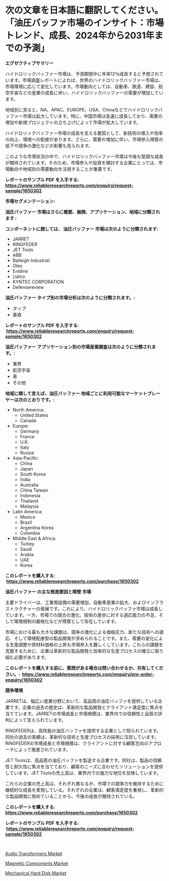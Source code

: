 <p><h1>次の文章を日本語に翻訳してください。「油圧バッファ市場のインサイト：市場トレンド、成長、2024年から2031年までの予測」</h1></p><p><strong>エグゼクティブサマリー</strong></p>
<p><p>ハイドロリックバッファー市場は、予測期間中に年率12％成長すると予想されています。市場調査レポートによれば、世界のハイドロリックバッファー市場は、市場環境に応じて変化しています。市場動向としては、自動車、鉄道、建設、航空宇宙などの産業の成長に伴い、ハイドロリックバッファーの需要が増加しています。</p><p>地域別に見ると、NA、APAC、EUROPE、USA、Chinaなどでハイドロリックバッファー市場は拡大しています。特に、中国市場は急速に成長しており、需要の増加や新規プロジェクトの立ち上げによって市場が拡大しています。</p><p>ハイドロリックバッファー市場の成長を支える要因として、新技術の導入や効率の向上、環境への配慮があります。さらに、需要の増加に伴い、市場参入障壁の低下や競争の激化などの影響も見られます。</p><p>このような市場状況の中で、ハイドロリックバッファー市場は今後も堅調な成長が期待されています。そのため、市場参入や投資を検討する企業にとっては、市場動向や地域別の需要動向を注視することが重要です。</p></p>
<p><strong>レポートのサンプル PDF を入手する: <a href="https://www.reliableresearchreports.com/enquiry/request-sample/1650302">https://www.reliableresearchreports.com/enquiry/request-sample/1650302</a></strong></p>
<p><strong>市場セグメンテーション:</strong></p>
<p><strong> 油圧バッファー 市場はさらに概要、展開、アプリケーション、地域に分類されます :</strong></p>
<p><strong>コンポーネントに関しては、 油圧バッファー 市場は次のように分類されます: &nbsp;</strong></p>
<p><ul><li>JARRET</li><li>RINGFEDER</li><li>JET Tools</li><li>ABB</li><li>Baileigh Industrial</li><li>Oleo</li><li>Enidine</li><li>Llalco</li><li>KYNTEC CORPORATION</li><li>Defensereview</li></ul></p>
<p><strong> 油圧バッファー タイプ別の市場分析は次のように分類されます。:</strong></p>
<p><ul><li>タップ</li><li>垂直</li></ul></p>
<p><strong>レポートのサンプル PDF を入手する: &nbsp;<a href="https://www.reliableresearchreports.com/enquiry/request-sample/1650302">https://www.reliableresearchreports.com/enquiry/request-sample/1650302</a></strong></p>
<p><strong> 油圧バッファー アプリケーション別の市場産業調査は次のように分類されます。:</strong></p>
<p><ul><li>業界</li><li>航空宇宙</li><li>車</li><li>その他</li></ul></p>
<p><strong>地域に関して言えば、油圧バッファー 地域ごとに利用可能なマーケットプレーヤーは次のとおりです。:</strong></p>
<p><ul>
    <li>
        North America:
        <ul>
            <li>United States</li>
            <li>Canada</li>
        </ul>
    </li>
    <li>
        Europe:
        <ul>
            <li>Germany</li>
            <li>France</li>
            <li>U.K.</li>
            <li>Italy</li>
            <li>Russia</li>
        </ul>
    </li>
    <li>
        Asia-Pacific:
        <ul>
            <li>China</li>
            <li>Japan</li>
            <li>South Korea</li>
            <li>India</li>
            <li>Australia</li>
            <li>China Taiwan</li>
            <li>Indonesia</li>
            <li>Thailand</li>
            <li>Malaysia</li>
        </ul>
    </li>
    <li>
        Latin America:
        <ul>
            <li>Mexico</li>
            <li>Brazil</li>
            <li>Argentina Korea</li>
            <li>Colombia</li>
        </ul>
    </li>
    <li>
        Middle East & Africa:
        <ul>
            <li>Turkey</li>
            <li>Saudi</li>
            <li>Arabia</li>
            <li>UAE</li>
            <li>Korea</li>
        </ul>
    </li>
    </ul></p>
<p><strong>このレポートを購入する: &nbsp;<a href="https://www.reliableresearchreports.com/purchase/1650302">https://www.reliableresearchreports.com/purchase/1650302</a></strong></p>
<p><strong>油圧バッファー の主な推進要因と障壁 市場</strong></p>
<p><p>主要ドライバーは、工業用設備の需要増加、自動車産業の拡大、およびインフラストラクチャーの発展です。これにより、ハイドロリックバッファ市場は成長しています。一方、市場での競合の激化、技術の進歩に対する適応能力の不足、そして環境規制の厳格化などが障壁として存在しています。</p><p>市場における最も大きな課題は、競争の激化による価格圧力、新たな技術への適応、そして環境配慮型の製品開発が求められることです。また、需要の変化による生産調整や原材料価格の上昇も市場参入を難しくしています。これらの課題を克服するために、企業は革新的な製品開発と効率的な生産プロセスの確立に取り組む必要があります。</p></p>
<p><strong>このレポートを購入する前に、質問がある場合は問い合わせるか、共有してください。:&nbsp; <a href="https://www.reliableresearchreports.com/enquiry/pre-order-enquiry/1650302">https://www.reliableresearchreports.com/enquiry/pre-order-enquiry/1650302</a></strong></p>
<p><strong>競争環境</strong></p>
<p><p>JARRETは、幅広い産業分野において、高品質の油圧バッファを提供している企業です。企業の過去の歴史は、革新的な製品開発とクライアント満足度に焦点を当てています。JARRETの市場成長と市場規模は、業界内での信頼性と品質の評判によって支えられています。</p><p>RiNGFEDERは、高性能の油圧バッファを提供する企業として知られています。同社の過去の実績は、革新的な技術と生産プロセスの採用に注目しています。RiNGFEDERの市場成長と市場規模は、クライアントに対する顧客志向のアプローチによって推進されています。</p><p>JET Toolsは、高品質の油圧バッファを製造する企業です。同社は、製品の信頼性と耐久性に焦点を当てており、顧客のニーズに合わせたソリューションを提供しています。JET Toolsの売上高は、業界内での強力な地位を反映しています。</p><p>これらの企業の売上高は、それぞれ異なるが、市場での競争力を維持するために継続的な成長を実現している。それぞれの企業は、顧客満足度を重視し、革新的な製品開発に努めていることから、今後の成長が期待されている。</p></p>
<p><strong>このレポートを購入する: &nbsp; <a href="https://www.reliableresearchreports.com/purchase/1650302">https://www.reliableresearchreports.com/purchase/1650302</a></strong></p>
<p><strong>レポートのサンプル PDF を入手する: &nbsp;<a href="https://www.reliableresearchreports.com/enquiry/request-sample/1650302">https://www.reliableresearchreports.com/enquiry/request-sample/1650302</a></strong><strong></strong></p>
<p>&nbsp;</p>
<p><p><a href="https://github.com/redneck06/Market-Research-Report-List-2/blob/main/audio-transformers-market.md">Audio Transformers Market</a></p><p><a href="https://github.com/mauripalmi/Market-Research-Report-List-2/blob/main/magnetic-components-market.md">Magnetic Components Market</a></p><p><a href="https://github.com/nicoletavirag/Market-Research-Report-List-2/blob/main/mechanical-hard-disk-market.md">Mechanical Hard Disk Market</a></p></p>